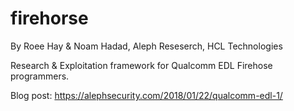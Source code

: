 # firehorse # 
By Roee Hay & Noam Hadad, Aleph Reseserch, HCL Technologies 

Research & Exploitation framework for Qualcomm EDL Firehose programmers.

Blog post: https://alephsecurity.com/2018/01/22/qualcomm-edl-1/










